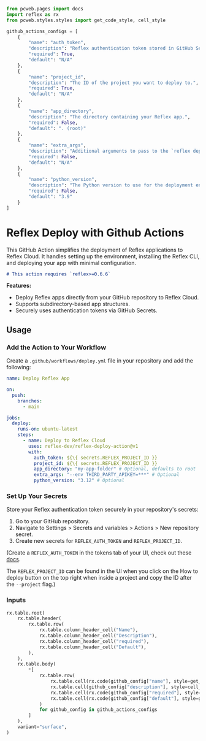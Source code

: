 ```python exec
from pcweb.pages import docs
import reflex as rx
from pcweb.styles.styles import get_code_style, cell_style

github_actions_configs = [
    {
        "name": "auth_token",
        "description": "Reflex authentication token stored in GitHub Secrets.",
        "required": True,
        "default": "N/A"
    },
    {
        "name": "project_id",
        "description": "The ID of the project you want to deploy to.",
        "required": True,
        "default": "N/A"
    },
    {
        "name": "app_directory",
        "description": "The directory containing your Reflex app.",
        "required": False,
        "default": ". (root)"
    },
    {
        "name": "extra_args",
        "description": "Additional arguments to pass to the `reflex deploy` command.",
        "required": False,
        "default": "N/A"
    },
    {
        "name": "python_version",
        "description": "The Python version to use for the deployment environment.",
        "required": False,
        "default": "3.9"
    }
]
```

# Reflex Deploy with Github Actions

This GitHub Action simplifies the deployment of Reflex applications to Reflex Cloud. It handles setting up the environment, installing the Reflex CLI, and deploying your app with minimal configuration.

```md alert info
# This action requires `reflex>=0.6.6`
```

**Features:**
- Deploy Reflex apps directly from your GitHub repository to Reflex Cloud.
- Supports subdirectory-based app structures.
- Securely uses authentication tokens via GitHub Secrets.

## Usage
### Add the Action to Your Workflow
Create a `.github/workflows/deploy.yml` file in your repository and add the following:

```yaml
name: Deploy Reflex App

on:
  push:
    branches:
      - main

jobs:
  deploy:
    runs-on: ubuntu-latest
    steps:
      - name: Deploy to Reflex Cloud
        uses: reflex-dev/reflex-deploy-action@v1
        with:
          auth_token: ${\{ secrets.REFLEX_PROJECT_ID }}
          project_id: ${\{ secrets.REFLEX_PROJECT_ID }}
          app_directory: "my-app-folder" # Optional, defaults to root
          extra_args: "--env THIRD_PARTY_APIKEY=***" # Optional
          python_version: "3.12" # Optional
```

### Set Up Your Secrets
Store your Reflex authentication token securely in your repository's secrets:


1. Go to your GitHub repository.
2. Navigate to Settings > Secrets and variables > Actions > New repository secret.
3. Create new secrets for `REFLEX_AUTH_TOKEN` and `REFLEX_PROJECT_ID`. 

(Create a `REFLEX_AUTH_TOKEN` in the tokens tab of your UI, check out these [docs]({docs.hosting.additional_concepts.path}#tokens). 

The `REFLEX_PROJECT_ID` can be found in the UI when you click on the How to deploy button on the top right when inside a project and copy the ID after the `--project` flag.)



### Inputs

```python eval
rx.table.root(
    rx.table.header(
        rx.table.row(
            rx.table.column_header_cell("Name"),
            rx.table.column_header_cell("Description"),
            rx.table.column_header_cell("required"),
            rx.table.column_header_cell("Default"),
        ),
    ),
    rx.table.body(
        *[
            rx.table.row(
                rx.table.cell(rx.code(github_config["name"], style=get_code_style("violet"))),
                rx.table.cell(github_config["description"], style=cell_style),
                rx.table.cell(rx.code(github_config["required"], style=get_code_style("violet"))),
                rx.table.cell(rx.code(github_config["default"], style=get_code_style("violet")), min_width="100px"),
            )
            for github_config in github_actions_configs
        ]
    ),
    variant="surface",
)
```